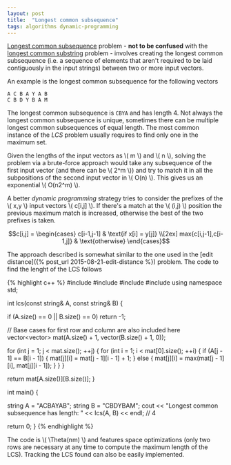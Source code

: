 ```yaml
---
layout: post
title:  "Longest common subsequence"
tags: algorithms dynamic-programming
---
```


[Longest common subsequence](https://en.wikipedia.org/wiki/Longest_common_subsequence_problem) problem - **not to be confused** with the [longest common substring](https://en.wikipedia.org/wiki/Longest_common_substring_problem) problem - involves creating the longest common subsequence (i.e. a sequence of elements that aren't required to be laid contiguously in the input strings) between two or more input vectors.

An example is the longest common subsequence for the following vectors

    A C B A Y A B
    C B D Y B A M

The longest common subsequence is `CBYA` and has length 4. Not always the longest common subsequence is unique, sometimes there can be multiple longest common subsequences of equal length. The most common instance of the *LCS* problem usually requires to find only one in the maximum set.

Given the lengths of the input vectors as \\( m \\) and \\( n \\), solving the problem via a brute-force approach would take any subsequence of the first input vector (and there can be \\( 2^m \\)) and try to match it in all the subpositions of the second input vector in \\( O(n) \\). This gives us an exponential \\( O(n2^m) \\).

A better *dynamic programming* strategy tries to consider the prefixes of the \\( x,y \\) input vectors \\( c[i,j] \\). If there's a match at the \\( (i,j) \\) position the previous maximum match is increased, otherwise the best of the two prefixes is taken.

$$c[i,j] = \begin{cases}
c[i-1,j-1]  & \text{if x[i] = y[j]} \\[2ex]
max{c[i,j-1],c[i-1,j]} & \text{otherwise}
\end{cases}$$

The approach described is somewhat similar to the one used in the [edit distance]({% post_url 2015-08-21-edit-distance %}) problem. The code to find the lenght of the LCS follows

{% highlight c++ %}
#include <iostream>
#include <vector>
#include <algorithm>
#include <string>
using namespace std;

int lcs(const string& A, const string& B) {

  if (A.size() == 0 || B.size() == 0)
    return -1;

  // Base cases for first row and column are also included here
  vector<vector<int>> mat(A.size() + 1, vector<int>(B.size() + 1, 0));

  for (int j = 1; j < mat.size(); ++j) {
    for (int i = 1; i < mat[0].size(); ++i) {
      if (A[j - 1] == B[i - 1]) {
        mat[j][i] = mat[j - 1][i - 1] + 1;
      } else {
        mat[j][i] = max(mat[j - 1][i], mat[j][i - 1]);
      }
    }
  }

  return mat[A.size()][B.size()];
}

int main() {

  string A = "ACBAYAB";
  string B = "CBDYBAM";
  cout << "Longest common subsequence has length: " 
       << lcs(A, B) << endl; // 4

  return 0;
}
{% endhighlight %}

The code is \\( \Theta(nm) \\) and features space optimizations (only two rows are necessary at any time to compute the maximum length of the LCS). Tracking the LCS found can also be easily implemented.
